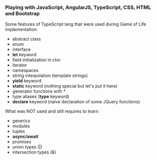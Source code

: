 ### Playing with JavaScript, AngularJS, TypeScript, CSS, HTML and Bootstrap

Some features of TypeScript lang that were used during Game of Life implementation:

* abstract class
* enum
* interface
* **let** keyword
* field initialization in ctor
* iterator
* namespaces
* string interpolation (template strings)
* **yield** keyword
* **static** keyword (nothing special but let's put it here)
* generator functions with \*
* type aliases (**type** keyword)
* **declare** keyword (naive declaration of some JQuery functions)

What was NOT used and still requires to learn:

* generics
* modules
* tuples
* **async/await**
* promises
* union types (|)
* intersection types (&)

